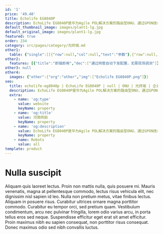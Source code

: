 ```yaml
---
id: '1'
price: '49.40'
title: Echolife EG8040P
description: EchoLife EG8040P是华为Agile POL解决方案的路由型ONU，通过GPON技术实现超宽带接入。网络侧提供GPON端口，用户侧提供4个GE以太网接口，通过高性能的转发能力有效保障数据和高清视频的业务体验，为企业园区网络部署提供理想的解决方案和面向未来的业务支撑能力。
default_thumbnail_image: images/plant1-lg.jpg
default_original_image: images/plant1-lg.jpg
featured: true
order: 234
category: src/pages/category/光终端.md
other1: 
  table: {"single":[[{"row":null,"col":null,"text":"参数"},{"row":null,"col":null,"text":"EchoLife EG8040P"}],[{"row":null,"col":null,"text":"宽×深×高"},{"row":null,"col":null,"text":"254mm × 140mm × 42mm"}],[{"row":null,"col":null,"text":"运行温度"},{"row":null,"col":null,"text":"-40℃～+55℃"}],[{"row":null,"col":null,"text":"运行湿度"},{"row":null,"col":null,"text":"5%RH～95%RH，非凝结"}],[{"row":null,"col":null,"text":"电源适配器"},{"row":null,"col":null,"text":"90V～264V AC，50Hz/60Hz"}],[{"row":null,"col":null,"text":"整机供电"},{"row":null,"col":null,"text":"56V DC，1.42A"}],[{"row":null,"col":null,"text":"网络侧接口"},{"row":null,"col":null,"text":"GPON"}],[{"row":null,"col":null,"text":"用户侧接口"},{"row":null,"col":null,"text":"4*GE(PoE)"}],[{"row":null,"col":null,"text":"指示灯"},{"row":null,"col":null,"text":"POWER/PON/LOS/LAN"}],[{"row":null,"col":null,"text":"PoE输出功率"},{"row":null,"col":null,"text":"总功率60W，每个GE端口最大支持30W"}]]}
other2:
  features: [{"title":"即插即用","dec":["通过网管自动下发配置，无需现场调测"]},{"title":"全方位的Triple Play服务","dec":["提供丰富的接口，实现多种接入业务，包括上网、语音、视频业务，为用户提供全方位的Triple Play服务"]},{"title":"智能PoE供电","dec":["支持PoE，通过以太网线供电可以有效解决室内型AP（Access Point）等终端的供电"]}]
other3: null
other4:
  images: {"other":{"org":"other","img":["Echolife EG8040P.png"]}}
seo:
  title: echolife-eg8040p | EchoLife EG8040P | null | ONU | 光终端 | 企业光网络
  description: EchoLife EG8040P是华为Agile POL解决方案的路由型ONU，通过GPON技术实现超宽带接入。网络侧提供GPON端口，用户侧提供4个GE以太网接口，通过高性能的转发能力有效保障数据和高清视频的业务体验，为企业园区网络部署提供理想的解决方案和面向未来的业务支撑能力。
  extra:
    - name: 'og:type'
      value: website
      keyName: property
    - name: 'og:title'
      value: 河南网田
      keyName: property
    - name: 'og:description'
      value: EchoLife EG8040P是华为Agile POL解决方案的路由型ONU，通过GPON技术实现超宽带接入。网络侧提供GPON端口，用户侧提供4个GE以太网接口，通过高性能的转发能力有效保障数据和高清视频的业务体验，为企业园区网络部署提供理想的解决方案和面向未来的业务支撑能力。
      keyName: property
    - name: Robots
      value: all
template: product
---
```


# Nulla suscipit

Aliquam quis laoreet lectus. Proin non mattis nulla, quis posuere mi. Mauris venenatis, magna at pellentesque commodo, lectus risus vehicula elit, nec dignissim nisl sapien id leo. Nulla non pretium metus, vitae finibus lectus. Aliquam in posuere risus. Curabitur ultrices ornare magna porttitor commodo. Curabitur eu tempor orci, sed pretium quam. Vestibulum condimentum, arcu nec pulvinar fringilla, lorem odio varius arcu, in porta tellus eros sed neque. Suspendisse efficitur eget erat sit amet efficitur. Proin maximus nibh eu sapien consequat, non porttitor risus consequat. Donec maximus odio sed nibh convallis luctus.